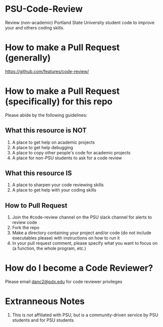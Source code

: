 # PSU-Code-Review
Review (non-academic) Portland State University student code to improve your and others coding skills. 

# How to make a Pull Request (generally)
https://github.com/features/code-review/

# How to make a Pull Request (specifically) for this repo
Please abide by the following guidelines:

## What this resource is NOT
1) A place to get help on academic projects
2) A place to get help debugging
3) A place to copy other people's code for academic projects
4) A place for non-PSU students to ask for a code review

## What this resource IS
1) A place to sharpen your code reviewing skills
2) A place to get help with your coding skills 

## How to Pull Request
1) Join the #code-review channel on the PSU slack channel for alerts to review code
2) Fork the repo
3) Make a directory containing your project and/or code (do not include executables please) with instructions on how to run it
4) In your pull request comment, please specify what you want to focus on (a function, the whole program, etc.)  

# How do I become a Code Reviewer?
Please email danc2@pdx.edu for code reviewer privileges

# Extranneous Notes
1) This is not affiliated with PSU, but is a community-driven service by PSU students and for PSU students
